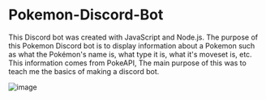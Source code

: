 # Pokemon-Discord-Bot
This Discord bot was created with JavaScript and Node.js. The purpose of this Pokemon Discord bot is to display information about a Pokemon such as what the Pokémon's name is, what type it is, what it's moveset is, etc. This information comes from PokeAPI, The main purpose of this was to teach me the basics of making a discord bot.

![image](https://github.com/banup1101/Pokemon-Discord-Bot/assets/26550484/6e03f066-a7d5-4b0d-b4a9-e499098720e2)
